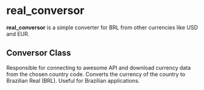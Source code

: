 # real_conversor

**real_conversor** is a simple converter for BRL from other currencies like USD and EUR.


## Conversor Class
Responsible for connecting to awesome API 
and download currency data from the chosen country code.
Converts the currency of the country to Brazilian Real (BRL).
Useful for Brazilian applications.